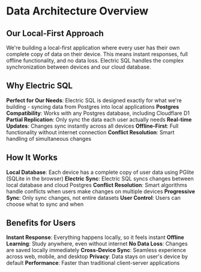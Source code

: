 # Data Architecture Overview

## Our Local-First Approach

We're building a local-first application where every user has their own complete copy of data on their device. This means instant responses, full offline functionality, and no data loss. Electric SQL handles the complex synchronization between devices and our cloud database.

## Why Electric SQL

**Perfect for Our Needs**: Electric SQL is designed exactly for what we're building - syncing data from Postgres into local applications
**Postgres Compatibility**: Works with any Postgres database, including Cloudflare D1
**Partial Replication**: Only sync the data each user actually needs
**Real-time Updates**: Changes sync instantly across all devices
**Offline-First**: Full functionality without internet connection
**Conflict Resolution**: Smart handling of simultaneous changes

## How It Works

**Local Database**: Each device has a complete copy of user data using PGlite (SQLite in the browser)
**Electric Sync**: Electric SQL syncs changes between local database and cloud Postgres
**Conflict Resolution**: Smart algorithms handle conflicts when users make changes on multiple devices
**Progressive Sync**: Only sync changes, not entire datasets
**User Control**: Users can choose what to sync and when

## Benefits for Users

**Instant Response**: Everything happens locally, so it feels instant
**Offline Learning**: Study anywhere, even without internet
**No Data Loss**: Changes are saved locally immediately
**Cross-Device Sync**: Seamless experience across web, mobile, and desktop
**Privacy**: Data stays on user's device by default
**Performance**: Faster than traditional client-server applications
